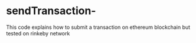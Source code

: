 # sendTransaction-
This code explains how to submit a transaction on ethereum blockchain but tested on rinkeby network
